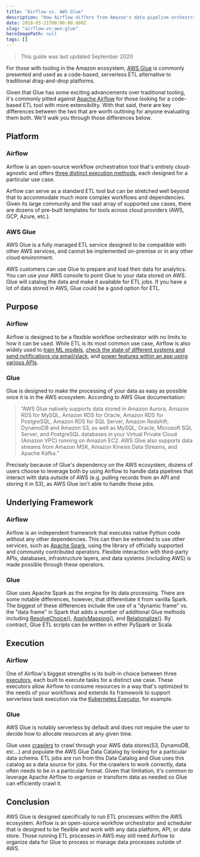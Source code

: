 ```yaml
---
title: "Airflow vs. AWS Glue"
description: "How Airflow differs from Amazon's data pipeline orchestration tool, AWS Glue."
date: 2018-05-21T00:00:00.000Z
slug: "airflow-vs-aws-glue"
heroImagePath: null
tags: []
---
```


> This guide was last updated September 2020

For those with tooling in the Amazon ecosystem, [AWS Glue](https://aws.amazon.com/glue/) is commonly presented and used as a code-based, serverless ETL alternative to traditional drag-and-drop platforms.

Given that Glue has some exciting advancements over traditional tooling, it's commonly pitted against [Apache Airflow](https://airflow.apache.org/) for those looking for a code-based ETL tool with more extensibility. With that said, there are key differences between the two that are worth outlining for anyone evaluating them both. We'll walk you through those differences below.

## Platform

### Airflow

Airflow is an open-source workflow orchestration tool that's entirely cloud-agnostic and offers [three distinct execution methods](https://www.astronomer.io/guides/airflow-executors-explained/), each designed for a particular use case.

Airflow can serve as a standard ETL tool but can be stretched well beyond that to accommodate much more complex workflows and dependencies. Given its large community and the vast array of supported use cases, there are dozens of pre-built templates for tools across cloud providers (AWS, GCP, Azure, etc.).

### AWS Glue

AWS Glue is a fully managed ETL service designed to be compatible with other AWS services, and cannot be implemented on-premise or in any other cloud environment.

AWS customers can use Glue to prepare and load their data for analytics. You can use your AWS console to point Glue to your data stored on AWS. Glue will catalog the data and make it available for ETL jobs.  If you have a lot of data stored in AWS, Glue could be a good option for ETL.

## Purpose

### Airflow

Airflow is designed to be a flexible workflow orchestrator with no limits to how it can be used. While ETL is its most common use case, Airflow is also widely used to [train ML models](https://blog.twitter.com/engineering/en_us/topics/insights/2018/ml-workflows.html), [check the state of different systems and send notifications via email/slack](https://www.astronomer.io/blog/automating-salesforce-reports-in-slack-with-airflow-3/), and [power features within an app using various APIs](https://robinhood.engineering/why-robinhood-uses-airflow-aed13a9a90c8?gi=e3d130abaf1a).

### Glue

Glue is designed to make the processing of your data as easy as possible once it is in the AWS ecosystem. According to AWS Glue documentation:

> “AWS Glue natively supports data stored in Amazon Aurora, Amazon RDS for MySQL, Amazon RDS for Oracle, Amazon RDS for PostgreSQL, Amazon RDS for SQL Server, Amazon Redshift, DynamoDB and Amazon S3, as well as MySQL, Oracle, Microsoft SQL Server, and PostgreSQL databases in your Virtual Private Cloud (Amazon VPC) running on Amazon EC2. AWS Glue also supports data streams from Amazon MSK, Amazon Kinesis Data Streams, and Apache Kafka.”

Precisely because of Glue's dependency on the AWS ecosystem, dozens of users choose to leverage both by using Airflow to handle data pipelines that interact with data outside of AWS (e.g. pulling records from an API and storing it in S3), as AWS Glue isn't able to handle those jobs.

## Underlying Framework

### Airflow

Airflow is an independent framework that executes native Python code without any other dependencies. This can then be extended to use other services, such as [Apache Spark](https://github.com/apache/incubator-airflow/blob/master/airflow/contrib/operators/spark_submit_operator.py), using the library of officially supported and community contributed operators. Flexible interaction with third-party APIs, databases, infrastructure layers, and data systems (including AWS) is made possible through these operators.  

### Glue

Glue uses Apache Spark as the engine for its data processing. There are some notable differences, however, that differentiate it from vanilla Spark. The biggest of these differences include the use of a "dynamic frame" vs. the "data frame" in Spark that adds a number of additional Glue methods including [ResolveChoice()](https://docs.aws.amazon.com/glue/latest/dg/aws-glue-api-crawler-pyspark-transforms-ResolveChoice.html), [ApplyMapping()](https://docs.aws.amazon.com/glue/latest/dg/aws-glue-api-crawler-pyspark-transforms-ApplyMapping.html), and [Relationalize()](https://docs.aws.amazon.com/glue/latest/dg/aws-glue-api-crawler-pyspark-transforms-Relationalize.html). By contract, Glue ETL scripts can be written in either PySpark or Scala.

## Execution

### Airflow

One of Airflow's biggest strengths is its built-in choice between three [executors](https://github.com/apache/incubator-airflow/tree/master/airflow/executors), each built to execute tasks for a distinct use case. These executors allow Airflow to consume resources in a way that's optimized to the needs of your workflows and extends its framework to support serverless task execution via the [Kubernetes Executor](https://airflow.apache.org/docs/stable/executor/kubernetes.html), for example.

### Glue

AWS Glue is notably serverless by default and does not require the user to decide how to allocate resources at any given time.

Glue uses [crawlers](https://docs.aws.amazon.com/glue/latest/dg/add-crawler.html) to crawl through your AWS data stores(S3, DynamoDB, etc…) and populate the AWS Glue Data Catalog by looking for a particular data schema. ETL jobs are run from this Data Catalog and Glue uses this catalog as a data source for jobs. For the crawlers to work correctly, data often needs to be in a particular format. Given that limitation, it's common to leverage Apache Airflow to organize or transform data as needed so Glue can efficiently crawl it.

## Conclusion

AWS Glue is designed specifically to run ETL processes within the AWS ecosystem. Airflow is an open-source workflow orchestrator and scheduler that is designed to be flexible and work with any data platform, API, or data store. Those running ETL processes in AWS may still need Airflow to organize data for Glue to process or manage data processes outside of AWS.